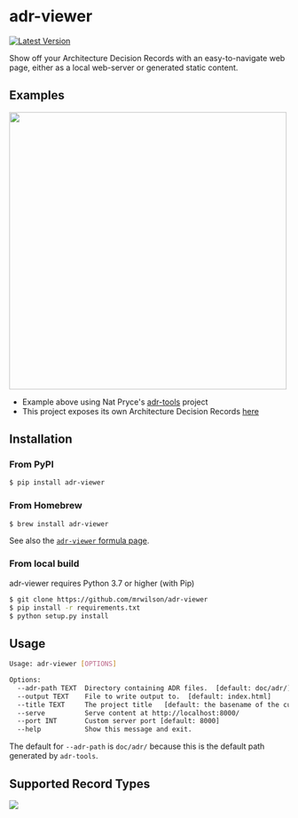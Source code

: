 # adr-viewer

[![Latest Version](https://img.shields.io/pypi/v/adr-viewer)](https://pypi.org/project/adr-viewer/)

Show off your Architecture Decision Records with an easy-to-navigate web page, either as a local web-server or generated static content.

## Examples

<img src="https://github.com/mrwilson/adr-viewer/raw/master/images/example.png" height="500px"/>

* Example above using Nat Pryce's [adr-tools](https://github.com/npryce/adr-tools) project
* This project exposes its own Architecture Decision Records [here](https://mrwilson.github.io/adr-viewer/index.html)

## Installation

### From PyPI

```bash
$ pip install adr-viewer
```

### From Homebrew

```bash
$ brew install adr-viewer
```

See also the [`adr-viewer` formula page](https://formulae.brew.sh/formula/adr-viewer).

### From local build

adr-viewer requires Python 3.7 or higher (with Pip)

```bash
$ git clone https://github.com/mrwilson/adr-viewer
$ pip install -r requirements.txt
$ python setup.py install
```

## Usage

```bash
Usage: adr-viewer [OPTIONS]

Options:
  --adr-path TEXT  Directory containing ADR files.  [default: doc/adr/]
  --output TEXT    File to write output to.  [default: index.html]
  --title TEXT     The project title   [default: the basename of the current directory]
  --serve          Serve content at http://localhost:8000/
  --port INT       Custom server port [default: 8000]
  --help           Show this message and exit.
```

The default for `--adr-path` is `doc/adr/` because this is the default path generated by `adr-tools`.

## Supported Record Types

<img src="https://github.com/mrwilson/adr-viewer/raw/master/images/record_types.png"/>
